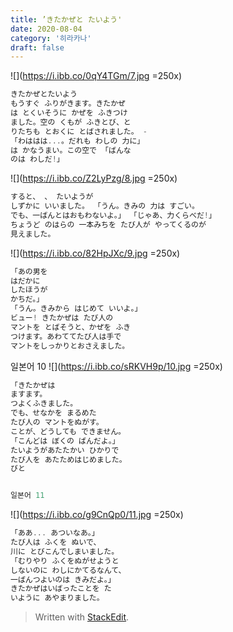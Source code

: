 ```yaml
---
title: ’きたかぜと たいよう'
date: 2020-08-04
category: '히라카나'
draft: false
---
```

![](https://i.ibb.co/0qY4TGm/7.jpg =250x)
```js
きたかぜとたいよう
もうすぐ ふりがきます。きたかぜ 
は とくいそうに かぜを ふきつけ 
ました。空の くもが ふきとび、と 
りたちも とおくに とばされました。 - 
「わははは...。だれも わしの 力に」 
は かなうまい。この空で 「ばんな 
のは わしだ!」
```
![](https://i.ibb.co/Z2LyPzg/8.jpg =250x)
```js
すると、 、 たいようが
しずかに いいました。 「うん。きみの 力は すごい。 
でも、一ばんとはおもわないよ。」 「じゃあ、力くらべだ!」
ちょうど のはらの 一本みちを たび人が やってくるのが 
見えました。
```
![](https://i.ibb.co/82HpJXc/9.jpg =250x)
```js
「あの男を
はだかに
したほうが
かちだ。」 
「うん。きみから はじめて いいよ。」
ビュー! きたかぜは たび人の 
マントを とばそうと、かぜを ふき
つけます。あわててたび人は手で
マントをしっかりとおさえました。

```
일본어 10
![](https://i.ibb.co/sRKVH9p/10.jpg =250x)
```js
「きたかぜは
ますます。
つよくふきました。
でも、せなかを まるめた 
たび人の マントをぬがす。 
ことが、どうしても できません。 
「こんどは ぼくの ばんだよ。」
たいようがあたたかい ひかりで 
たび人を あたためはじめました。
びと


일본어 11
```
![](https://i.ibb.co/g9CnQp0/11.jpg =250x)
```js
「ああ... あついなあ。」
たび人は ふくを ぬいで、 
川に とびこんでしまいました。 
「むりやり ふくをぬがせようと 
しないのに わしにかてるなんて、 
一ばんつよいのは きみだよ。」
きたかぜはいばったことを た 
いように あやまりました。

```

> Written with [StackEdit](https://stackedit.io/).
<!--stackedit_data:
eyJoaXN0b3J5IjpbMTA3MzQzNzY5MSwtOTc1MzU0MzkxLDgxMD
IwMTQwNSwtMTQwMDMzNjE1XX0=
-->